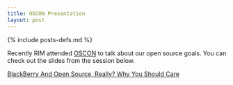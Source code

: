 ```yaml
---
title: OSCON Presentation
layout: post
---
```

{% include posts-defs.md %}

Recently RIM attended [OSCON](http://www.oscon.com/oscon2011) to talk about our open source goals. You can check out the slides from the session below.

[BlackBerry And Open Source, Really? Why You Should Care](http://www.oscon.com/oscon2011/public/schedule/detail/21532)